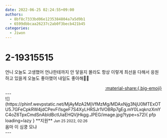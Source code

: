 ```yaml
---
date: 2022-06-25 02:24:55+09:00
authors:
  - 8bf8c7333bd06e1235384804a7a5d9b1
  - 6599dbbcaa26237c2ab0f3becb421b45
categories:
  - Jiwon
---
```


# 2-19315515

<div class="post-container" markdown="1">
<div class="content-container md-sidebar__scrollwrap" markdown="1">

언니 오늘도 고생했어 언냐한테까지 안 닿을지 몰라도 항상 이렇게 최선을 다해서 응원하고 있을게 오늘도 좋아했어 내일도 좋아해💞😍

</div>
</div>

<div style="text-align: right;" markdown="1">
<a href="https://weverse.io/fromis9/fanpost/2-19315515" style="text-align: right;">:material-share:{.big-emoji}</a>
</div>
---

<div class="comments-container md-sidebar__scrollwrap" markdown="1">
<div class="comment" markdown="1">
<div class='id-container' markdown="1">
![](https://phinf.wevpstatic.net/MjAyMzA2MjVfMzMg/MDAxNjg3NjU0MTExOTU5.7GFeCpkRW4jdCPevFi1sgeF7S4XyLHRSJr1VOBRp7gEg.mY0LxqknzXmYC4oZ6TpxCmdSnAbldBctUiaEHQVjHkgg.JPEG/image.jpg?type=s72){ pfp loading=lazy }
**<span class="artist">지원</span>** <small>Jun 25 2022, 02:26</small><br>
</div>
<div class='comment-body' markdown="1">
옴마 이 심쿵 모냐
</div>
</div>
</div>
---
